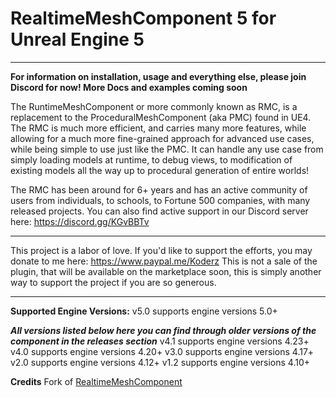 # RealtimeMeshComponent 5 for Unreal Engine 5
---
**For information on installation, usage and everything else, please join Discord for now! More Docs and examples coming soon**

The RuntimeMeshComponent or more commonly known as RMC, is a replacement to the ProceduralMeshComponent (aka PMC) found in UE4. The RMC is much more efficient, and carries many more features, while allowing for a much more fine-grained approach for advanced use cases, while being simple to use just like the PMC. It can handle any use case from simply loading models at runtime, to debug views, to modification of existing models all the way up to procedural generation of entire worlds!

The RMC has been around for 6+ years and has an active community of users from individuals, to schools, to Fortune 500 companies, with many released projects. You can also find active support in our Discord server here: https://discord.gg/KGvBBTv


---
This project is a labor of love. If you'd like to support the efforts, you may donate to me here: https://www.paypal.me/Koderz
This is not a sale of the plugin, that will be available on the marketplace soon, this is simply another way to support the project if you are so generous.

---

**Supported Engine Versions:**
v5.0 supports engine versions 5.0+

***All versions listed below here you can find through older versions of the component in the releases section***
v4.1 supports engine versions 4.23+
v4.0 supports engine versions 4.20+
v3.0 supports engine versions 4.17+
v2.0 supports engine versions 4.12+
v1.2 supports engine versions 4.10+

**Credits**
Fork of [RealtimeMeshComponent](https://github.com/TriAxis-Games/RealtimeMeshComponent)